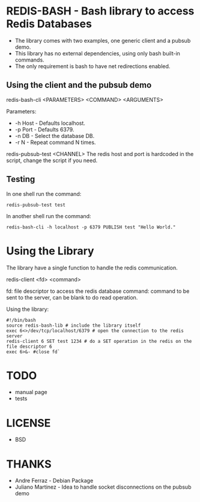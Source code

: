 # REDIS-BASH - Bash library to access Redis Databases
* The library comes with two examples, one generic client and a pubsub demo.
* This library has no external dependencies, using only bash built-in commands.
* The only requirement is bash to have net redirections enabled.

## Using the client and the pubsub demo
redis-bash-cli \<PARAMETERS\> \<COMMAND\> \<ARGUMENTS\>

Parameters:
* -h Host - Defaults localhost.
* -p Port - Defaults 6379.
* -n DB - Select the database DB.
* -r N - Repeat command N times.
	

redis-pubsub-test \<CHANNEL\>
	The redis host and port is hardcoded in the script, change the script if you need.
	
## Testing
In one shell run the command:

	redis-pubsub-test test

In another shell run the command:

	redis-bash-cli -h localhost -p 6379 PUBLISH test "Hello World."
	
# Using the Library
The library have a single function to handle the redis communication.

redis-client \<fd\> \<command\>

fd: file descriptor to access the redis database
command: command to be sent to the server, can be blank to do read operation.

Using the library:

	#!/bin/bash
	source redis-bash-lib # include the library itself
	exec 6<>/dev/tcp/localhost/6379 # open the connection to the redis server
	redis-client 6 SET test 1234 # do a SET operation in the redis on the file descriptor 6
	exec 6>&- #close fd`


TODO
====
* manual page
* tests

LICENSE
=======
* BSD

THANKS
======
* Andre Ferraz - Debian Package
* Juliano Martinez - Idea to handle socket disconnections on the pubsub demo